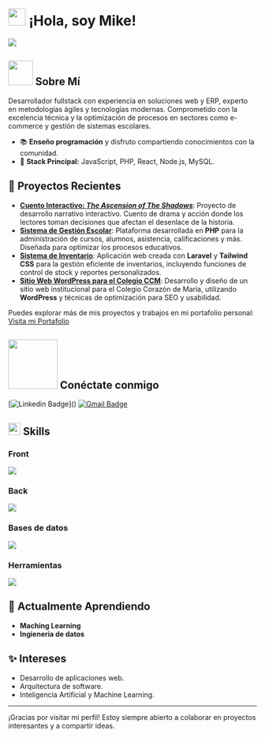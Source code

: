 # <img src="https://media.giphy.com/media/hvRJCLFzcasrR4ia7z/giphy.gif" width="35"> ¡Hola, soy Mike!

<img src="https://readme-typing-svg.herokuapp.com?font=Orbitron&color=22EBF7&size=25&center=false&lines=Hey!+It's+MikeDev;Web+Developer...;Data+Analyst...;Full+Stack+Developer...;AI+Engginer..."/>
 

## <picture><img src = "https://github.com/7oSkaaa/7oSkaaa/blob/main/Images/about_me.gif?raw=true" width = 50px></picture> Sobre Mí

Desarrollador fullstack con experiencia en soluciones web y ERP, experto en metodologías ágiles y tecnologías modernas. Comprometido con la excelencia técnica y la optimización de procesos en sectores como e-commerce y gestión de sistemas escolares.

- 📚 **Enseño programación** y disfruto compartiendo conocimientos con la comunidad.
- 🚀 **Stack Principal:** JavaScript, PHP, React, Node.js, MySQL.


## 🚧 Proyectos Recientes

- **[Cuento Interactivo: *The Ascension of The Shadows*](https://github.com/MikeChile/cuento_the_ascension_of_the_shadows)**: Proyecto de desarrollo narrativo interactivo. Cuento de drama y acción donde los lectores toman decisiones que afectan el desenlace de la historia.
- **[Sistema de Gestión Escolar](https://github.com/MikeChile/gestion_escolar)**: Plataforma desarrollada en **PHP** para la administración de cursos, alumnos, asistencia, calificaciones y más. Diseñada para optimizar los procesos educativos.
- **[Sistema de Inventario](https://github.com/MikeChile/inventario_laravel)**: Aplicación web creada con **Laravel** y **Tailwind CSS** para la gestión eficiente de inventarios, incluyendo funciones de control de stock y reportes personalizados.
- **[Sitio Web WordPress para el Colegio CCM](https://github.com/MikeChile/web_ccm_wp)**: Desarrollo y diseño de un sitio web institucional para el Colegio Corazón de María, utilizando **WordPress** y técnicas de optimización para SEO y usabilidad.

Puedes explorar más de mis proyectos y trabajos en mi portafolio personal:  
[Visita mi Portafolio](https://mikechile.github.io/portafolio/)

## <img src='https://raw.githubusercontent.com/ShahriarShafin/ShahriarShafin/main/Assets/handshake.gif' width="100px"> Conéctate conmigo
[![Linkedin Badge](https://img.shields.io/badge/-mikedev-blue?style=flat-square&logo=Linkedin&logoColor=white&link=[https://www.linkedin.com/in/miguel-andrades-951110133](https://www.linkedin.com/in/miguel-andrades-951110133/))]() 
[![Gmail Badge](https://img.shields.io/badge/-mikedev.coder@gmail.com-c14438?style=flat-square&logo=Gmail&logoColor=white&link=mailto:mikedev.coder@gmail.com)](mailto:mikedev.coder@gmail.com) 

## <img src="https://media2.giphy.com/media/QssGEmpkyEOhBCb7e1/giphy.gif?cid=ecf05e47a0n3gi1bfqntqmob8g9aid1oyj2wr3ds3mg700bl&rid=giphy.gif" width ="25"><b> Skills</b>

### Front
<img src="https://skillicons.dev/icons?i=html,css,js,bootstrap,materialui,tailwind,sass,react,angular,pug&perline=14" />

### Back
<img src="https://skillicons.dev/icons?i=py,php,express,nextjs,nodejs,react,redux,ts&perline=14" />

### Bases de datos
<img src="https://skillicons.dev/icons?i=mysql,postgres,firebase,mongodb&perline=14" />
 
### Herramientas
<img src="https://skillicons.dev/icons?i=git,aws,discord,docker,figma,github,linux,postman,vscode&perline=14" />

## 🌱 Actualmente Aprendiendo

- **Maching Learning**
- **Ingieneria de datos**

## ✨ Intereses

- Desarrollo de aplicaciones web.
- Arquitectura de software.
- Inteligencia Artificial y Machine Learning.

---

¡Gracias por visitar mi perfil! Estoy siempre abierto a colaborar en proyectos interesantes y a compartir ideas.
